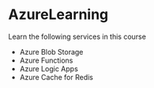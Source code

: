 # AzureLearning

Learn the following services in this course
- Azure Blob Storage
- Azure Functions
- Azure Logic Apps
- Azure Cache for Redis
